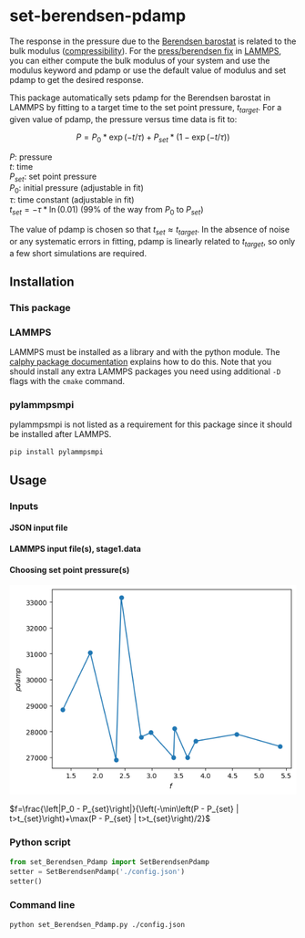 # set-berendsen-pdamp

The response in the pressure due to the [Berendsen barostat](http://www.sklogwiki.org/SklogWiki/index.php/Berendsen_barostat) is related to the bulk modulus ([compressibility](http://www.sklogwiki.org/SklogWiki/index.php/Compressibility#Isothermal_compressibility)). For the [press/berendsen fix](https://docs.lammps.org/fix_press_berendsen.html) in [LAMMPS](https://www.lammps.org/#gsc.tab=0), you can either compute the bulk modulus of your system and use the modulus keyword and pdamp or use the default value of modulus and set pdamp to get the desired response.

This package automatically sets pdamp for the Berendsen barostat in LAMMPS by fitting to a target time to the set point pressure, $t_{target}$. For a given value of pdamp, the pressure versus time data is fit to:

$$ P = P_0 * \exp(-t/\tau) + P_{set} * (1 - \exp(-t/\tau)) $$

$P$: pressure  
$t$: time  
$P_{set}$: set point pressure  
$P_0$: initial pressure (adjustable in fit)  
$\tau$: time constant (adjustable in fit)  
$t_{set} = -\tau * \ln(0.01)$ (99% of the way from $P_0$ to $P_{set}$)

The value of pdamp is chosen so that $t_{set} \approx t_{target}$. In the absence of noise or any systematic errors in fitting, pdamp is linearly related to $t_{target}$, so only a few short simulations are required.

## Installation

### This package

### LAMMPS

LAMMPS must be installed as a library and with the python module. The [calphy package documentation](https://calphy.org/en/latest/gettingstarted.html) explains how to do this. Note that you should install any extra LAMMPS packages you need using additional `-D` flags with the `cmake` command.

### pylammpsmpi

pylammpsmpi is not listed as a requirement for this package since it should be installed after LAMMPS.

```shell
pip install pylammpsmpi
```

## Usage

### Inputs

#### JSON input file

#### LAMMPS input file(s), stage1.data

#### Choosing set point pressure(s)

![](README/Pdamp_vs_P0.png)

$f=\frac{\left|P_0 - P_{set}\right|}{\left(-\min\left(P - P_{set} | t>t_{set}\right)+\max(P - P_{set} | t>t_{set}\right)/2}$

### Python script

```python
from set_Berendsen_Pdamp import SetBerendsenPdamp
setter = SetBerendsenPdamp('./config.json')
setter()
```

### Command line

```shell
python set_Berendsen_Pdamp.py ./config.json
```
